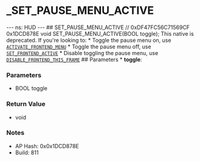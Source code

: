 # _SET_PAUSE_MENU_ACTIVE

--- ns: HUD --- ## SET_PAUSE_MENU_ACTIVE  // 0xDF47FC56C71569CF 0x1DCD878E void SET_PAUSE_MENU_ACTIVE(BOOL toggle);  This native is deprecated.  If you're looking to: * Toggle the pause menu on, use [`ACTIVATE_FRONTEND_MENU`](#_0xEF01D36B9C9D0C7B) * Toggle the pause menu off, use [`SET_FRONTEND_ACTIVE`](#_0x745711A75AB09277) * Disable toggling the pause menu, use [`DISABLE_FRONTEND_THIS_FRAME`](#_0x6D3465A73092F0E6)  ## Parameters * **toggle**:

### Parameters
* BOOL toggle

### Return Value
* void

### Notes
* AP Hash: 0x0x1DCD878E
* Build: 811

